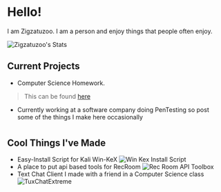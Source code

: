 # Hello!
I am Zigzatuzoo. I am a person and enjoy things that people often enjoy.

![Zigzatuzoo's Stats](https://github-readme-stats.vercel.app/api?username=zigzatuzoo&show_icons=true&theme=radical)
## Current Projects
- Computer Science Homework. 
> This can be found [here](https://www.zigzatuzoo.xyz/cspap)
- Currently working at a software company doing PenTesting so post some of the things I make here occasionally

#
## Cool Things I've Made

- Easy-Install Script for Kali Win-KeX ![Win Kex Install Script](https://github.com/zigzatuzoo/Win-KeX-Install-Script)
- A place to put api based tools for RecRoom ![Rec Room API Toolbox](https://github.com/zigzatuzoo/Rec-Room-API-Tool-Box)
- Text Chat Client I made with a friend in a Computer Science class ![TuxChatExtreme](https://github.com/BigweldIndustries/TuxChatExtreme)
